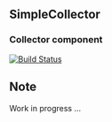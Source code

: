 ## SimpleCollector
### Collector component

<!-- Badges section -->
[![Build Status](https://travis-ci.org/SimpleCollector/simplecollector.svg?branch=master)](https://travis-ci.org/SimpleCollector/simplecollector)

## Note
Work in progress ...


